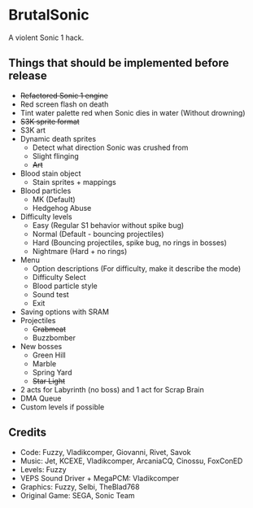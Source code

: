 # BrutalSonic
A violent Sonic 1 hack.

## Things that should be implemented before release
- ~~Refactored Sonic 1 engine~~
- Red screen flash on death
- Tint water palette red when Sonic dies in water (Without drowning)
- ~~S3K sprite format~~
- S3K art
- Dynamic death sprites
    - Detect what direction Sonic was crushed from
    - Slight flinging
    - ~~Art~~
- Blood stain object
    - Stain sprites + mappings
- Blood particles
    - MK (Default)
    - Hedgehog Abuse
- Difficulty levels
    - Easy (Regular S1 behavior without spike bug)
    - Normal (Default - bouncing projectiles)
    - Hard (Bouncing projectiles, spike bug, no rings in bosses)
    - Nightmare (Hard + no rings)
- Menu
    - Option descriptions (For difficulty, make it describe the mode)
    - Difficulty Select
    - Blood particle style
    - Sound test
    - Exit
- Saving options with SRAM
- Projectiles
    - ~~Crabmeat~~
    - Buzzbomber
- New bosses
    - Green Hill
    - Marble
    - Spring Yard
    - ~~Star Light~~
- 2 acts for Labyrinth (no boss) and 1 act for Scrap Brain
- DMA Queue
- Custom levels if possible

## Credits
- Code: Fuzzy, Vladikcomper, Giovanni, Rivet, Savok
- Music: Jet, KCEXE, Vladikcomper, ArcaniaCQ, Cinossu, FoxConED
- Levels: Fuzzy
- VEPS Sound Driver + MegaPCM: Vladikcomper
- Graphics: Fuzzy, Selbi, TheBlad768
- Original Game: SEGA, Sonic Team